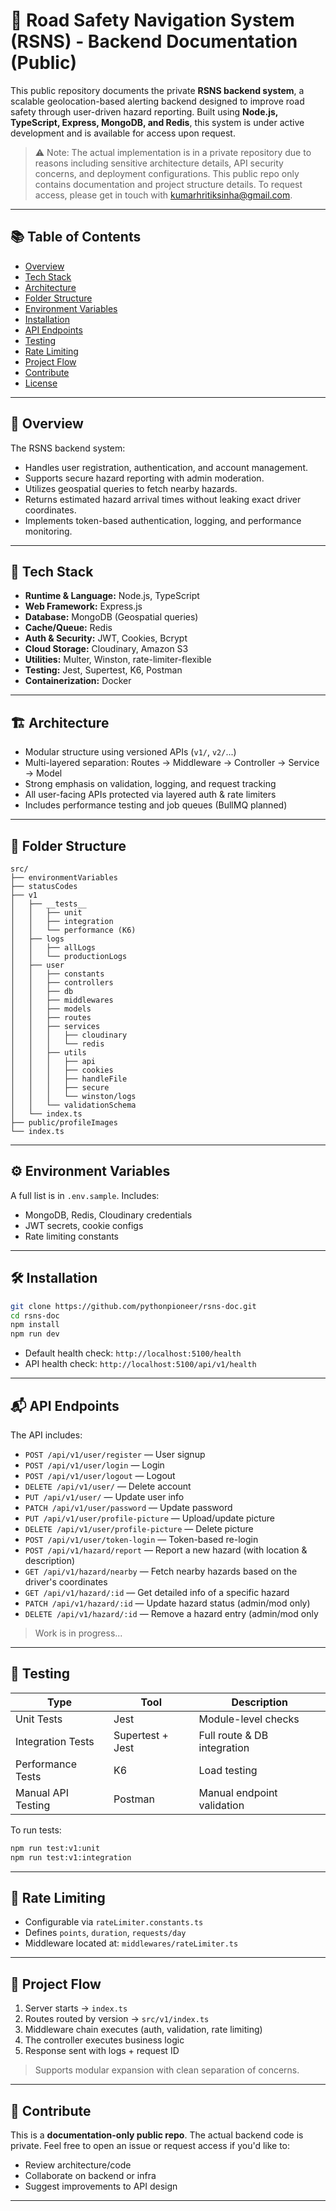 # 🚧 Road Safety Navigation System (RSNS) - Backend Documentation (Public)

This public repository documents the private **RSNS backend system**, a scalable geolocation-based alerting backend designed to improve road safety through user-driven hazard reporting. Built using **Node.js, TypeScript, Express, MongoDB, and Redis**, this system is under active development and is available for access upon request.

> ⚠️ Note: The actual implementation is in a private repository due to reasons including sensitive architecture details, API security concerns, and deployment configurations. This public repo only contains documentation and project structure details. To request access, please get in touch with kumarhritiksinha@gmail.com.

---

## 📚 Table of Contents

* [Overview](#Overview)
* [Tech Stack](#TechStack)
* [Architecture](#architecture)
* [Folder Structure](#folder-structure)
* [Environment Variables](#environment-variables)
* [Installation](#installation)
* [API Endpoints](#api-endpoints)
* [Testing](#testing)
* [Rate Limiting](#rate-limiting)
* [Project Flow](#project-flow)
* [Contribute](#contribute)
* [License](#license)

---

## 🧩 Overview

The RSNS backend system:

* Handles user registration, authentication, and account management.
* Supports secure hazard reporting with admin moderation.
* Utilizes geospatial queries to fetch nearby hazards.
* Returns estimated hazard arrival times without leaking exact driver coordinates.
* Implements token-based authentication, logging, and performance monitoring.

---

## 🚀 Tech Stack

* **Runtime & Language:** Node.js, TypeScript
* **Web Framework:** Express.js
* **Database:** MongoDB (Geospatial queries)
* **Cache/Queue:** Redis
* **Auth & Security:** JWT, Cookies, Bcrypt
* **Cloud Storage:** Cloudinary, Amazon S3
* **Utilities:** Multer, Winston, rate-limiter-flexible
* **Testing:** Jest, Supertest, K6, Postman
* **Containerization:** Docker

---

## 🏗️ Architecture

* Modular structure using versioned APIs (`v1/`, `v2/`...)
* Multi-layered separation: Routes → Middleware → Controller → Service → Model
* Strong emphasis on validation, logging, and request tracking
* All user-facing APIs protected via layered auth & rate limiters
* Includes performance testing and job queues (BullMQ planned)

---

## 📁 Folder Structure

```
src/
├── environmentVariables
├── statusCodes
├── v1
│   ├── __tests__
│   │   ├── unit
│   │   ├── integration
│   │   └── performance (K6)
│   ├── logs
│   │   ├── allLogs
│   │   └── productionLogs
│   ├── user
│   │   ├── constants
│   │   ├── controllers
│   │   ├── db
│   │   ├── middlewares
│   │   ├── models
│   │   ├── routes
│   │   ├── services
│   │   │   ├── cloudinary
│   │   │   └── redis
│   │   ├── utils
│   │   │   ├── api
│   │   │   ├── cookies
│   │   │   ├── handleFile
│   │   │   ├── secure
│   │   │   └── winston/logs
│   │   └── validationSchema
│   └── index.ts
├── public/profileImages
└── index.ts
```

---

## ⚙️ Environment Variables

A full list is in `.env.sample`. Includes:

* MongoDB, Redis, Cloudinary credentials
* JWT secrets, cookie configs
* Rate limiting constants

---

## 🛠️ Installation

```bash
git clone https://github.com/pythonpioneer/rsns-doc.git
cd rsns-doc
npm install
npm run dev
```

* Default health check: `http://localhost:5100/health`
* API health check: `http://localhost:5100/api/v1/health`

---

## 📬 API Endpoints

The API includes:

* `POST /api/v1/user/register` — User signup
* `POST /api/v1/user/login` — Login
* `POST /api/v1/user/logout` — Logout
* `DELETE /api/v1/user/` — Delete account
* `PUT /api/v1/user/` — Update user info
* `PATCH /api/v1/user/password` — Update password
* `PUT /api/v1/user/profile-picture` — Upload/update picture
* `DELETE /api/v1/user/profile-picture` — Delete picture
* `POST /api/v1/user/token-login` — Token-based re-login
* `POST /api/v1/hazard/report` — Report a new hazard (with location & description)
* `GET /api/v1/hazard/nearby` — Fetch nearby hazards based on the driver's coordinates
* `GET /api/v1/hazard/:id` — Get detailed info of a specific hazard
* `PATCH /api/v1/hazard/:id` — Update hazard status (admin/mod only)
* `DELETE /api/v1/hazard/:id` — Remove a hazard entry (admin/mod only

> Work is in progress...

---

## 🧪 Testing

| Type               | Tool             | Description                 |
| ------------------ | ---------------- | --------------------------- |
| Unit Tests         | Jest             | Module-level checks         |
| Integration Tests  | Supertest + Jest | Full route & DB integration |
| Performance Tests  | K6               | Load testing                |
| Manual API Testing | Postman          | Manual endpoint validation  |

To run tests:

```bash
npm run test:v1:unit
npm run test:v1:integration
```

---

## 🚦 Rate Limiting

* Configurable via `rateLimiter.constants.ts`
* Defines `points`, `duration`, `requests/day`
* Middleware located at: `middlewares/rateLimiter.ts`

---

## 🔁 Project Flow

1. Server starts → `index.ts`
2. Routes routed by version → `src/v1/index.ts`
3. Middleware chain executes (auth, validation, rate limiting)
4. The controller executes business logic
5. Response sent with logs + request ID

> Supports modular expansion with clean separation of concerns.

---

## 🤝 Contribute

This is a **documentation-only public repo**. The actual backend code is private.
Feel free to open an issue or request access if you'd like to:

* Review architecture/code
* Collaborate on backend or infra
* Suggest improvements to API design

---
